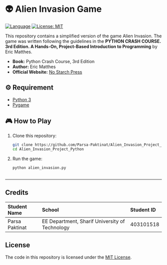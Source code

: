 # 👽 Alien Invasion Game

[![Language](https://img.shields.io/badge/Language-Python-blue.svg)](https://python.org/)
[![License: MIT](https://img.shields.io/badge/License-MIT-yellow.svg)](https://opensource.org/licenses/MIT)

This repository contains a simplified version of the game Alien Invasion. The game was written following the guidelines in the **PYTHON CRASH COURSE. 3rd Edition. A Hands-On, Project-Based Introduction to Programming** by Eric Matthes.

* **Book:** Python Crash Course, 3rd Edition
* **Author:** Eric Matthes
* **Official Website:** [No Starch Press](https://nostarch.com/python-crash-course-3rd-edition)

## ⚙️ Requirement

- [Python 3](https://www.python.org/downloads/)
- [Pygame](https://www.pygame.org/)

## 🎮 How to Play

1. Clone this repository:

   ```bash
   git clone https://github.com/Parsa-Paktinat/Alien_Invasion_Project_Python.git
   cd Alien_Invasion_Project_Python
   
3. Run the game:

    ```bash
    python alien_invasion.py
  
---
## Credits 
|  Student Name  |       School      | Student ID |
|:-------------- | :---------------- | :--------- |
| Parsa Paktinat | EE Department, Sharif University of Technology |  403101518 |

## License

The code in this repository is licensed under the [MIT License](LICENSE).
